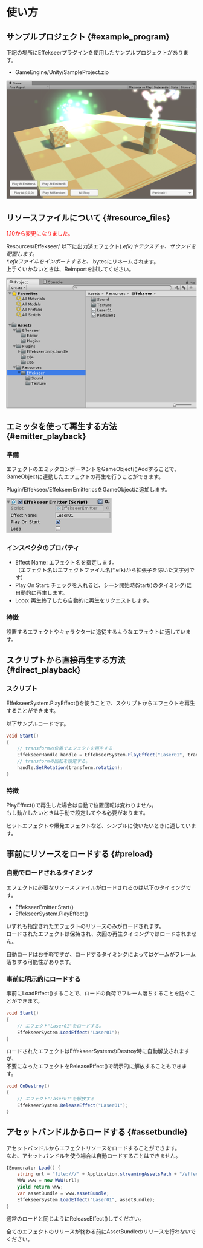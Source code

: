 # 使い方

## サンプルプロジェクト {#example_program}

下記の場所にEffekseerプラグインを使用したサンプルプロジェクトがあります。

- GameEngine/Unity/SampleProject.zip

![](../img/unity_example.png)

## リソースファイルについて {#resource_files}

<font color="red">1.10から変更になりました。</font>

Resources/Effekseer/ 以下に出力済エフェクト(*.efk)やテクスチャ、サウンドを配置します。  
\*.efkファイルをインポートすると、*.bytesにリネームされます。  
上手くいかないときは、Reimportを試してください。  

![](../img/unity_resource.png)

## エミッタを使って再生する方法 {#emitter_playback}

### 準備

エフェクトのエミッタコンポーネントをGameObjectにAddすることで、  
GameObjectに連動したエフェクトの再生を行うことができます。  

Plugin/Effekseer/EffekseerEmitter.csをGameObjectに追加します。

![](../img/unity_emitter.png)

### インスペクタのプロパティ

- Effect Name: エフェクト名を指定します。  
    （エフェクト名はエフェクトファイル名(*.efk)から拡張子を除いた文字列です）
- Play On Start: チェックを入れると、シーン開始時(Start()のタイミング)に自動的に再生します。
- Loop: 再生終了したら自動的に再生をリクエストします。

### 特徴

設置するエフェクトやキャラクターに追従するようなエフェクトに適しています。

## スクリプトから直接再生する方法 {#direct_playback}

### スクリプト

EffekseerSystem.PlayEffect()を使うことで、スクリプトからエフェクトを再生することができます。  

以下サンプルコードです。

```cs
void Start()
{
    // transformの位置でエフェクトを再生する
    EffekseerHandle handle = EffekseerSystem.PlayEffect("Laser01", transform.position);
    // transformの回転を設定する。
    handle.SetRotation(transform.rotation);
}
```

### 特徴

PlayEffect()で再生した場合は自動で位置回転は変わりません。  
もし動かしたいときは手動で設定してやる必要があります。  

ヒットエフェクトや爆発エフェクトなど、シンプルに使いたいときに適しています。

## 事前にリソースをロードする {#preload}

### 自動でロードされるタイミング

エフェクトに必要なリソースファイルがロードされるのは以下のタイミングです。

- EffekseerEmitter.Start()
- EffekseerSystem.PlayEffect()

いずれも指定されたエフェクトのリソースのみがロードされます。  
ロードされたエフェクトは保持され、次回の再生タイミングではロードされません。  

自動ロードはお手軽ですが、ロードするタイミングによってはゲームがフレーム落ちする可能性があります。  

### 事前に明示的にロードする

事前にLoadEffect()することで、ロードの負荷でフレーム落ちすることを防ぐことができます。

```cs
void Start()
{
    // エフェクト"Laser01"をロードする。
    EffekseerSystem.LoadEffect("Laser01");
}
```

ロードされたエフェクトはEffekseerSystemのDestroy時に自動解放されますが、  
不要になったエフェクトをReleaseEffect()で明示的に解放することもできます。  

```cs
void OnDestroy()
{
    // エフェクト"Laser01"を解放する
    EffekseerSystem.ReleaseEffect("Laser01");
}
```

## アセットバンドルからロードする {#assetbundle}

アセットバンドルからエフェクトリソースをロードすることができます。   
なお、アセットバンドルを使う場合は自動ロードすることはできません。   

```cs
IEnumerator Load() {
    string url = "file:///" + Application.streamingAssetsPath + "/effects";
    WWW www = new WWW(url);
    yield return www;
    var assetBundle = www.assetBundle;
    EffekseerSystem.LoadEffect("Laser01", assetBundle);
}
```

通常のロードと同じようにReleaseEffect()してください。

全てのエフェクトのリリースが終わる前にAssetBundleのリリースを行わないでください。

